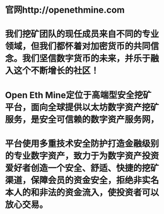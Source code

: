 # 官网http://openethmine.com

# 我们挖矿团队的现任成员来自不同的专业领域，但我们都怀着对加密货币的共同信念。我们坚信数字货币的未来，并乐于融入这个不断增长的社区！

# Open Eth Mine定位于高端型安全挖矿平台，面向全球提供以太坊数字资产挖矿服务，是安全可信赖的数字资产服务网，
# 平台使用多重技术安全防护打造金融级别的专业数字资产，致力于为数字资产投资爱好者创造一个安全、舒适、快捷的挖矿渠道，保障会员的资金安全，拒绝非实名本人的和非法的资金流入，使投资者可以放心交易。
#
